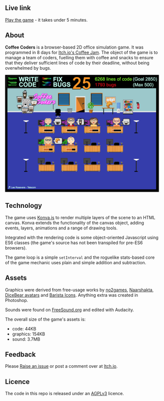 ## Live link

[Play the game](https://mn3monic.itch.io/coffee-coders) - it takes under 5 minutes.

## About

**Coffee Coders** is a browser-based 2D office simulation game. It was programmed in 8 days for [Itch.io's Coffee Jam](https://itch.io/jam/coffee-jam). The object of the game is to manage a team of coders, fuelling them with coffee and snacks to ensure that they deliver sufficient lines of code by their deadline, without being overwhelmed by bugs.

![Screenshot](https://raw.githubusercontent.com/mn113/coffeecoders/master/doc/shot3.png)

## Technology

The game uses [Konva.js](https://konvajs.github.io/) to render multiple layers of the scene to an HTML canvas. Konva extends the functionality of the canvas object, adding events, layers, animations and a range of drawing tools.

Integrated with the rendering code is some object-oriented Javascript using ES6 classes (the game's source has not been transpiled for pre-ES6 browsers).

The game loop is a simple `setInterval` and the roguelike stats-based core of the game mechanic uses plain and simple addition and subtraction.

## Assets

Graphics were derived from free-usage works by [no2games](https://opengameart.org/users/no2games), [Naarshakta](https://opengameart.org/users/naarshakta), [DiceBear avatars](https://github.com/DiceBear/avatars) and [Barista Icons](https://www.smashingmagazine.com/2016/03/freebie-barista-iconset-50-icons-eps-png-svg/). Anything extra was created in Photoshop.

Sounds were found on [FreeSound.org](https://www.freesound.org) and edited with Audacity.

The overall size of the game's assets is:
- code: 44KB
- graphics: 154KB
- sound: 3.7MB

## Feedback

Please [Raise an issue](issues/) or post a comment over at [Itch.io](https://mn3monic.itch.io/coffee-coders).

## Licence

The code in this repo is released under an [AGPLv3](https://choosealicense.com/licenses/agpl-3.0/) licence.